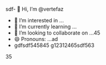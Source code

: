 sdf- 👋 Hi, I’m @vertefaz
- 👀 I’m interested in ...
- 🌱 I’m currently learning ...
- 💞️ I’m looking to collaborate on ...45
- 😄 Pronouns: ...ad
- gdfsdf545845
g12312465sdf563
<!---fgjsf5445
vertefaz/vertefaz is a ✨ special ✨ repository because its `README.md` (this ferfile) appears on your GitHub profile.dfa
You can click the Preview link to take a look at your45 changes.gf
--->
35
